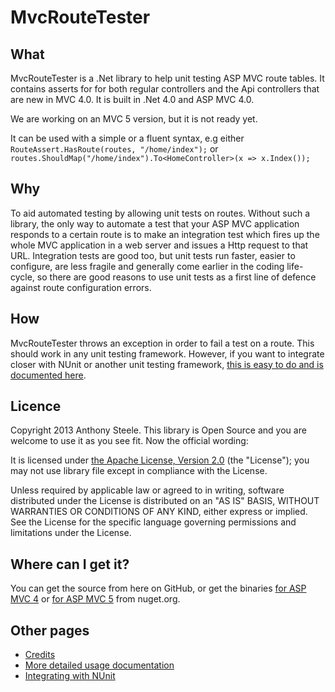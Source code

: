 # MvcRouteTester

## What

MvcRouteTester is a .Net library to help unit testing ASP MVC route tables. It contains asserts for for both regular controllers and the Api controllers that are new in MVC 4.0. It is built in .Net 4.0 and ASP MVC 4.0.

We are working on an MVC 5 version, but it is not ready yet.

It can be used with a simple or a fluent syntax, e.g either `RouteAssert.HasRoute(routes, "/home/index");` or `routes.ShouldMap("/home/index").To<HomeController>(x => x.Index());`

## Why

To aid automated testing by allowing unit tests on routes. Without such a library, the only way to automate a test that your ASP MVC application responds to a certain route is to make an integration test which fires up the whole MVC application in a web server and issues a Http request to that URL. Integration tests are good too, but unit tests run faster, easier to configure, are less fragile and generally come earlier in the coding life-cycle, so there are good reasons to use unit tests as a first line of defence against route configuration errors.

## How

MvcRouteTester throws an exception in order to fail a test on a route. This should work in any unit testing framework. However, if you want to integrate closer with NUnit or another unit testing framework, [this is easy to do and is documented here](https://github.com/AnthonySteele/MvcRouteTester/wiki/Integrating-with-NUnit).

## Licence

Copyright 2013 Anthony Steele. This library is Open Source and you are welcome to use it as you see fit. Now the official wording: 

It is licensed under [the Apache License, Version 2.0](http://www.apache.org/licenses/LICENSE-2.0.html) (the "License");
you may not use library file except in compliance with the License.

Unless required by applicable law or agreed to in writing, software
distributed under the License is distributed on an "AS IS" BASIS,
WITHOUT WARRANTIES OR CONDITIONS OF ANY KIND, either express or implied.
See the License for the specific language governing permissions and
limitations under the License.

## Where can I get it?

You can get the source from here on GitHub, or get the binaries [for ASP MVC 4](http://www.nuget.org/packages/MvcRouteTester/) or [for ASP MVC 5](http://www.nuget.org/packages/MvcRouteTester.MVC5/) from nuget.org.

## Other pages

 - [Credits](https://github.com/AnthonySteele/MvcRouteTester/wiki/Credits)
 - [More detailed usage documentation](https://github.com/AnthonySteele/MvcRouteTester/wiki/Usage)
 - [Integrating with NUnit](https://github.com/AnthonySteele/MvcRouteTester/wiki/Integrating-with-NUnit)

